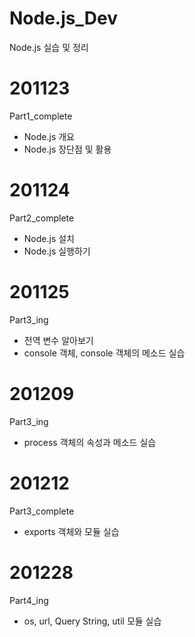# Node.js_Dev
Node.js 실습 및 정리


# 201123
Part1_complete
* Node.js 개요
* Node.js 장단점 및 활용

# 201124
Part2_complete
* Node.js 설치
* Node.js 실행하기

# 201125
Part3_ing
* 전역 변수 알아보기
* console 객체, console 객체의 메소드 실습

# 201209
Part3_ing
* process 객체의 속성과 메소드 실습

# 201212
Part3_complete
* exports 객체와 모듈 실습

# 201228
Part4_ing
* os, url, Query String, util 모듈 실습